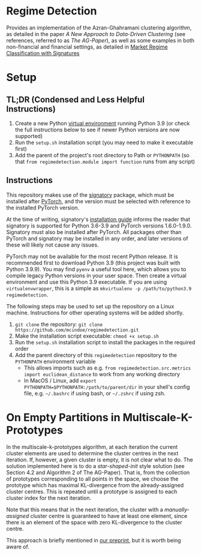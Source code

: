 # Regime Detection

Provides an implementation of the Azran-Ghahramani clustering algorithm, as detailed in the paper *A New Approach to Data-Driven Clustering* (see references, referred to as *The AG-Paper*), as well as some examples in both non-financial and financial settings, as detailed in [Market Regime Classification with Signatures](https://arxiv.org/abs/2107.00066)

# Setup

## TL;DR (Condensed and Less Helpful Instructions)

1. Create a new Python [virtual environment](https://www.section.io/engineering-education/introduction-to-virtual-environments-and-dependency-managers/) running Python 3.9 (or check the full instructions below to see if newer Python versions are now supported)
2. Run the `setup.sh` installation script (you may need to make it executable first)
3. Add the parent of the project's root directory to Path or `PYTHONPATH` (so that `from regimedetection.module import function` runs from any script)

## Instructions

This repository makes use of the [signatory](https://github.com/patrick-kidger/signatory) package, which must be installed after [PyTorch](https://pytorch.org/), and the version must be selected with reference to the installed PyTorch version.

At the time of writing, signatory's [installation guide](https://signatory.readthedocs.io/en/latest/pages/usage/installation.html) informs the reader that signatory is supported for Python 3.6-3.9 and PyTorch versions 1.6.0-1.9.0. Signatory must also be installed after PyTorch. All packages other than PyTorch and signatory may be installed in any order, and later versions of these will likely not cause any issues.

PyTorch may not be available for the most recent Python release. It is recommended first to download Python 3.9 (this project was built with Python 3.9.9). You may find `pyenv` a useful tool here, which allows you to compile legacy Python versions in your user space. Then create a virtual environment and use this Python 3.9 executable. If you are using `virtualenvwrapper`, this is a simple as `mkvirtualenv -p /path/to/python3.9 regimedetection`.

The following steps may be used to set up the repository on a Linux machine. Instructions for other operating systems will be added shortly.

1. `git clone` the repository: `git clone https://github.com/mcindoe/regimedetection.git`
2. Make the installation script executable: `chmod +x setup.sh`
3. Run the `setup.sh` installation script to install the packages in the required order
4. Add the parent directory of this `regimedetection` repository to the `PYTHONPATH` environment variable
    - This allows imports such as e.g. `from regimedetection.src.metrics import euclidean_distance` to work from any working directory
    - In MacOS / Linux, add `export PYTHONPATH=$PYTHONPATH:/path/to/parent/dir` in your shell's config file, e.g. `~/.bashrc` if using bash, or `~/.zshrc` if using zsh.

# On Empty Partitions in Multiscale-K-Prototypes

In the multiscale-k-prototypes algorithm, at each iteration the current cluster elements are used to determine the cluster centres in the next iteration. If, however, a given cluster is empty, it is not clear what to do. The solution implemented here is to do a *star-shaped-init* style solution (see Section 4.2 and Algorithm 2 of The AG-Paper). That is, from the collection of prototypes corresponding to all points in the space, we choose the prototype which has maximal KL-divergence from the already-assigned cluster centres. This is repeated until a prototype is assigned to each cluster index for the next iteration.

Note that this means that in the next iteration, the cluster with a *manually-assigned* cluster centre is guaranteed to have at least one element, since there is an element of the space with zero KL-divergence to the cluster centre.

This approach is briefly mentioned in [our preprint](https://arxiv.org/abs/2107.00066), but it is worth being aware of.

